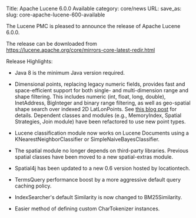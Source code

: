 Title: Apache Lucene 6.0.0 Available
category: core/news
URL: 
save_as: 
slug: core-apache-lucene-600-available

The Lucene PMC is pleased to announce the release of Apache Lucene 6.0.0.

The release can be downloaded from <https://lucene.apache.org/core/mirrors-core-latest-redir.html>

Release Highlights:

  * Java 8 is the minimum Java version required.

  * Dimensional points, replacing legacy numeric fields, provides fast and space-efficient support for both single- and multi-dimension range and shape filtering.  This includes numeric (int, float, long, double), InetAddress, BigInteger and binary range filtering, as well as geo-spatial shape search over indexed 2D LatLonPoints.  See [this blog post](https://www.elastic.co/blog/lucene-points-6.0) for details.  Dependent classes and modules (e.g., MemoryIndex, Spatial Strategies, Join module) have been refactored to use new point types.

  * Lucene classification module now works on Lucene Documents using a KNearestNeighborClassifier or SimpleNaiveBayesClassifier.

  * The spatial module no longer depends on third-party libraries. Previous spatial classes have been moved to a new spatial-extras module.

  * Spatial4j has been updated to a new 0.6 version hosted by locationtech.

  * TermsQuery performance boost by a more aggressive default query caching policy.

  * IndexSearcher's default Similarity is now changed to BM25Similarity.

  * Easier method of defining custom CharTokenizer instances.

